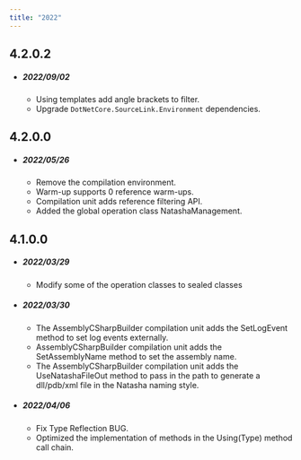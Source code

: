 ```yaml
---
title: "2022"
---  
```


## 4.2.0.2

 - ##### 2022/09/02
   - Using templates add angle brackets to filter.
   - Upgrade `DotNetCore.SourceLink.Environment` dependencies.



## 4.2.0.0

 - ##### 2022/05/26
   - Remove the compilation environment.
   - Warm-up supports 0 reference warm-ups.
   - Compilation unit adds reference filtering API.
   - Added the global operation class NatashaManagement.


## 4.1.0.0

 - ##### 2022/03/29

   - Modify some of the operation classes to sealed classes

 - ##### 2022/03/30

   - The AssemblyCSharpBuilder compilation unit adds the SetLogEvent method to set log events externally.
   - AssemblyCSharpBuilder compilation unit adds the SetAssemblyName method to set the assembly name.
   - The AssemblyCSharpBuilder compilation unit adds the UseNatashaFileOut method to pass in the path to generate a dll/pdb/xml file in the Natasha naming style.

 - ##### 2022/04/06

   - Fix Type Reflection BUG.
   - Optimized the implementation of methods in the Using(Type) method call chain.